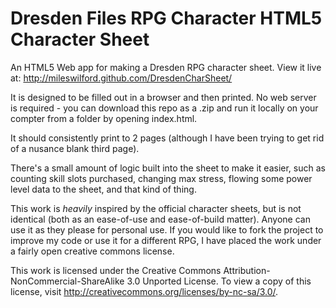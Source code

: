 Dresden Files RPG Character HTML5 Character Sheet
================

An HTML5 Web app for making a Dresden RPG character sheet.  View it live at: http://mileswilford.github.com/DresdenCharSheet/

It is designed to be filled out in a browser and then printed.  No web server is required - you can download this repo as a .zip and run it locally on your compter from a folder by opening index.html.

It should consistently print to 2 pages (although I have been trying to get rid of a nusance blank third page).

There's a small amount of logic built into the sheet to make it easier, such as counting skill slots purchased, changing max stress, flowing some power level data to the sheet, and that kind of thing.

This work is _heavily_ inspired by the official character sheets, but is not identical (both as an ease-of-use and ease-of-build matter).  Anyone can use it as they please for personal use.  If you would like to fork the project to improve my code or use it for a different RPG, I have placed the work under a fairly open creative commons license.

This work is licensed under the Creative Commons Attribution-NonCommercial-ShareAlike 3.0 Unported License. To view a copy of this license, visit http://creativecommons.org/licenses/by-nc-sa/3.0/.